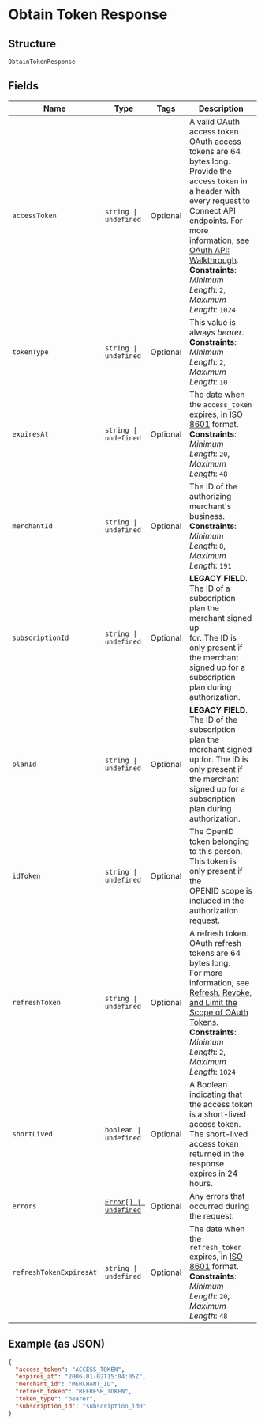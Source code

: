 
# Obtain Token Response

## Structure

`ObtainTokenResponse`

## Fields

| Name | Type | Tags | Description |
|  --- | --- | --- | --- |
| `accessToken` | `string \| undefined` | Optional | A valid OAuth access token. OAuth access tokens are 64 bytes long.<br>Provide the access token in a header with every request to Connect API<br>endpoints. For more information, see [OAuth API: Walkthrough](https://developer.squareup.com/docs/oauth-api/walkthrough).<br>**Constraints**: *Minimum Length*: `2`, *Maximum Length*: `1024` |
| `tokenType` | `string \| undefined` | Optional | This value is always _bearer_.<br>**Constraints**: *Minimum Length*: `2`, *Maximum Length*: `10` |
| `expiresAt` | `string \| undefined` | Optional | The date when the `access_token` expires, in [ISO 8601](http://www.iso.org/iso/home/standards/iso8601.htm) format.<br>**Constraints**: *Minimum Length*: `20`, *Maximum Length*: `48` |
| `merchantId` | `string \| undefined` | Optional | The ID of the authorizing merchant's business.<br>**Constraints**: *Minimum Length*: `8`, *Maximum Length*: `191` |
| `subscriptionId` | `string \| undefined` | Optional | __LEGACY FIELD__. The ID of a subscription plan the merchant signed up<br>for. The ID is only present if the merchant signed up for a subscription plan during authorization. |
| `planId` | `string \| undefined` | Optional | __LEGACY FIELD__. The ID of the subscription plan the merchant signed<br>up for. The ID is only present if the merchant signed up for a subscription plan during<br>authorization. |
| `idToken` | `string \| undefined` | Optional | The OpenID token belonging to this person. This token is only present if the<br>OPENID scope is included in the authorization request. |
| `refreshToken` | `string \| undefined` | Optional | A refresh token. OAuth refresh tokens are 64 bytes long.<br>For more information, see [Refresh, Revoke, and Limit the Scope of OAuth Tokens](https://developer.squareup.com/docs/oauth-api/refresh-revoke-limit-scope).<br>**Constraints**: *Minimum Length*: `2`, *Maximum Length*: `1024` |
| `shortLived` | `boolean \| undefined` | Optional | A Boolean indicating that the access token is a short-lived access token.<br>The short-lived access token returned in the response expires in 24 hours. |
| `errors` | [`Error[] \| undefined`](../../doc/models/error.md) | Optional | Any errors that occurred during the request. |
| `refreshTokenExpiresAt` | `string \| undefined` | Optional | The date when the `refresh_token` expires, in [ISO 8601](http://www.iso.org/iso/home/standards/iso8601.htm) format.<br>**Constraints**: *Minimum Length*: `20`, *Maximum Length*: `48` |

## Example (as JSON)

```json
{
  "access_token": "ACCESS_TOKEN",
  "expires_at": "2006-01-02T15:04:05Z",
  "merchant_id": "MERCHANT_ID",
  "refresh_token": "REFRESH_TOKEN",
  "token_type": "bearer",
  "subscription_id": "subscription_id0"
}
```

